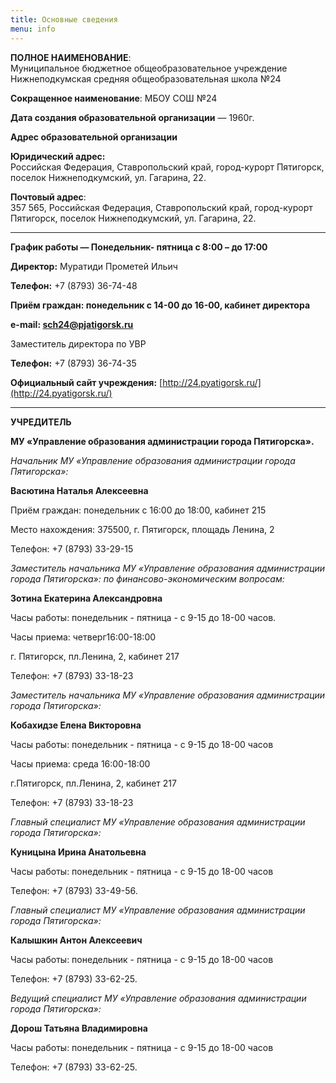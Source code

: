 ```yaml
---
title: Основные сведения
menu: info
---
```

**ПОЛНОЕ НАИМЕНОВАНИЕ**:  
Муниципальное бюджетное общеобразователь​ное учреждение Нижнеподкумская средняя общеобразователь​ная школа №24

**Сокращенное наименование**: МБОУ СОШ №24

**Дата создания образовательной организации** — 1960г.

**Адрес образовательной организации**

**Юридический адрес:**  
Российская Федерация, Ставропольский край, город-курорт Пятигорс​к, поселок Нижнеподкумский, ул. Гагарина, 22.

**Почтовый адрес**:  
357 565, Российская Федерация, Ставропольский край, город-курорт Пятигорс​к, поселок Нижнеподкумский, ул. Гагарина, 22.

_________________


**График работы — Понедельник- пятница с 8:00 – до 17:00**

**Директор:** Муратиди Прометей Ильич

**Телефон:** +7 (8793) 36-74-48

**Приём граждан: понедельник с 14-00 до 16-00, кабинет директора**

**e-mail: [sch24@pjatigorsk.ru](mailto:sch24@pjatigorsk.ru)**

Заместитель директора по УВР

**Телефон:** +7 (8793) 36-74-35

**Официальный сайт учреждения:** [http://24.pyatigorsk.ru/](http://24.pyatigorsk.ru/)

_________________

**УЧРЕДИТЕЛЬ**

**МУ «Управление образования администрации города Пятигорска».**

*Начальник МУ «Управление образования администрации города Пятигорска»:*

**Васютина Наталья Алексеевна**

Приём граждан: понедельник с 16:00 до 18:00, кабинет 215

Место нахождения: 375500, г. Пятигорск, площадь Ленина, 2

Телефон: +7 (8793) 33-29-15

*Заместитель начальника МУ «Управление образования администрации города Пятигорска»: по финансово-экономическим вопросам:*

**Зотина Екатерина Александровна**

Часы работы: понедельник - пятница - с 9-15 до 18-00 часов.

Часы приема: четверг16:00-18:00

г. Пятигорск, пл.Ленина, 2, кабинет 217

Телефон: +7 (8793) 33-18-23

*Заместитель нача​льника МУ «Управление образования администрации города Пятигорска»:*

**Кобахидзе Елена Викторовна**

Часы работы: понедельник - пятница - с 9-15 до 18-00 часов

Часы приема: среда 16:00-18:00

г.Пятигорск, пл.Ленина, 2, кабинет 217

Телефон: +7 (8793) 33-18-23

*Главный специалист МУ «Управление образования администрации города Пятигорска»:*

**Куницына Ирина Анатольевна**

Часы работы: понедельник - пятница - с 9-15 до 18-00 часов

Телефон: +7 (8793) 33-49-56.

*Главный специалист МУ «Управление образования администрации города Пятигорска»:*

**Калышкин Антон Алексеевич**

Часы работы: понедельник - пятница - с 9-15 до 18-00 часов

Телефон: +7 (8793) 33-62-25.

*Ведущий специалист МУ «Управление образования администрации города Пятигорска»:*

**Дорош Татьяна Владимировна**

Часы работы: понедельник - пятница - с 9-15 до 18-00 часов

Телефон: +7 (8793) 33-62-25.
